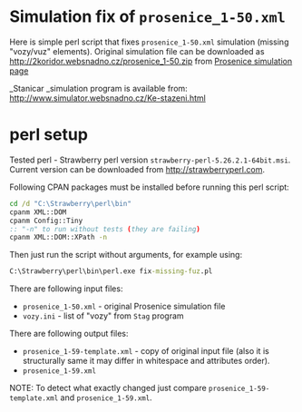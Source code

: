 # Simulation fix of `prosenice_1-50.xml`

Here is simple perl script that fixes `prosenice_1-50.xml` simulation
(missing "vozy/vuz" elements). Original simulation file can be downloaded
as http://2koridor.websnadno.cz/prosenice_1-50.zip
from [Prosenice simulation page][Prosenice]

_Stanicar _simulation program is available from: http://www.simulator.websnadno.cz/Ke-stazeni.html

# perl setup

Tested perl - Strawberry perl version `strawberry-perl-5.26.2.1-64bit.msi`.
Current version can be downloaded from http://strawberryperl.com.

Following CPAN packages must be installed before running this perl script:

```cmd
cd /d "C:\Strawberry\perl\bin"
cpanm XML::DOM
cpanm Config::Tiny
:: "-n" to run without tests (they are failing)
cpanm XML::DOM::XPath -n
```

Then just run the script without arguments, for example using:

```cmd
C:\Strawberry\perl\bin\perl.exe fix-missing-fuz.pl
```

There are following input files:
* `prosenice_1-50.xml` - original Prosenice simulation file
* `vozy.ini` - list of "vozy" from `Stag` program

There are following output files:
* `prosenice_1-59-template.xml` - copy of original input file 
  (also it is structurally same it may differ in whitespace
  and attributes order).
* `prosenice_1-59.xml`

NOTE: To detect what exactly changed just
compare `prosenice_1-59-template.xml` and `prosenice_1-59.xml`.


[Prosenice]: http://www.2koridor.websnadno.cz/-----Prosenice.html

